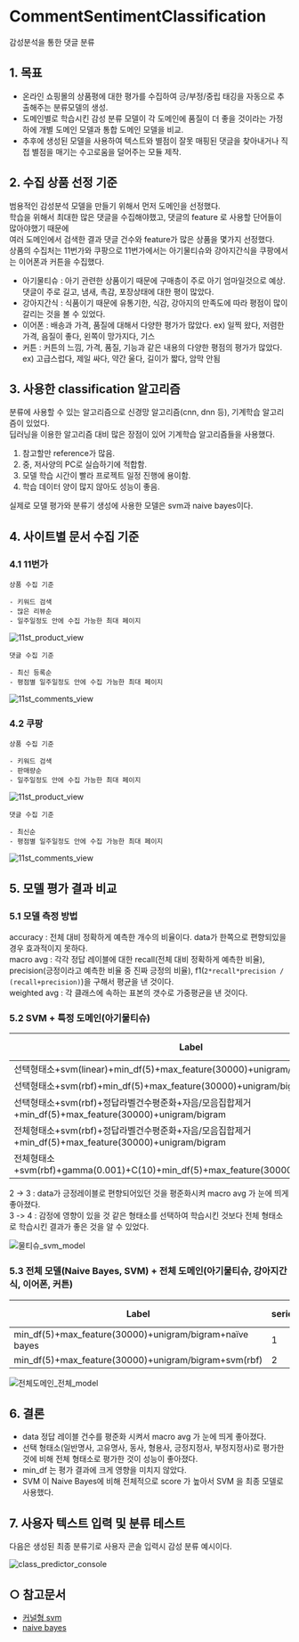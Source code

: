 # CommentSentimentClassification
감성분석을 통한 댓글 분류   

## 1. 목표
+ 온라인 쇼핑몰의 상품평에 대한 평가를 수집하여 긍/부정/중립 태깅을 자동으로 추출해주는 분류모델의 생성.   
+ 도메인별로 학습시킨 감성 분류 모델이 각 도메인에 품질이 더 좋을 것이라는 가정하에 개별 도메인 모델과 통합 도메인 모델을 비교.   
+ 추후에 생성된 모델을 사용하여 텍스트와 별점이 잘못 매핑된 댓글을 찾아내거나 직접 별점을 매기는 수고로움을 덜어주는 모듈 제작.   

## 2. 수집 상품 선정 기준
범용적인 감성분석 모델을 만들기 위해서 먼저 도메인을 선정했다.   
학습을 위해서 최대한 많은 댓글을 수집해야했고, 댓글의 feature 로 사용할 단어들이 많아야했기 때문에   
여러 도메인에서 검색한 결과 댓글 건수와 feature가 많은 상품을 몇가지 선정했다.   
상품의 수집처는 11번가와 쿠팡으로 11번가에서는 아기물티슈와 강아지간식을 쿠팡에서는 이어폰과 커튼을 수집했다.   
+ 아기물티슈 : 아기 관련한 상품이기 때문에 구매층이 주로 아기 엄마일것으로 예상. 댓글이 주로 길고, 냄새, 촉감, 포장상태에 대한 평이 많았다.
+ 강아지간식 : 식품이기 때문에 유통기한, 식감, 강아지의 만족도에 따라 평점이 많이 갈리는 것을 볼 수 있었다.
+ 이어폰 : 배송과 가격, 품질에 대해서 다양한 평가가 많았다. ex) 일찍 왔다, 저렴한 가격, 음질이 좋다, 왼쪽이 망가지다, 기스
+ 커튼 : 커튼의 느낌, 가격, 품질, 기능과 같은 내용의 다양한 평점의 평가가 많았다. ex) 고급스럽다, 제일 싸다, 약간 울다, 길이가 짧다, 암막 안됨

## 3. 사용한 classification 알고리즘
분류에 사용할 수 있는 알고리즘으로 신경망 알고리즘(cnn, dnn 등), 기계학습 알고리즘이 있었다.   
딥러닝을 이용한 알고리즘 대비 많은 장점이 있어 기계학습 알고리즘들을 사용했다.
1. 참고할만 reference가 많음.
2. 중, 저사양의 PC로 실습하기에 적합함.
3. 모델 학습 시간이 빨라 프로젝트 일정 진행에 용이함.
4. 학습 데이터 양이 많지 않아도 성능이 좋음.

실제로 모델 평가와 분류기 생성에 사용한 모델은 svm과 naive bayes이다.   

## 4. 사이트별 문서 수집 기준   
### 4.1 11번가
    상품 수집 기준   
    
    - 키워드 검색
    - 많은 리뷰순
    - 일주일정도 안에 수집 가능한 최대 페이지
![11st_product_view](image/11st_product_view.PNG)

    댓글 수집 기준
    
    - 최신 등록순
    - 평점별 일주일정도 안에 수집 가능한 최대 페이지
![11st_comments_view](image/11st_comments_view.PNG)
### 4.2 쿠팡
    상품 수집 기준
    
    - 키워드 검색
    - 판매량순
    - 일주일정도 안에 수집 가능한 최대 페이지
![11st_product_view](image/coopang_product_view.PNG)

    댓글 수집 기준
    
    - 최신순
    - 평점별 일주일정도 안에 수집 가능한 최대 페이지
![11st_comments_view](image/coopang_comments_view.PNG)

## 5. 모델 평가 결과 비교

### 5.1 모델 측정 방법
accuracy : 전체 대비 정확하게 예측한 개수의 비율이다. data가 한쪽으로 편향되있을 경우 효과적이지 못하다.   
macro avg : 각각 정답 레이블에 대한 recall(전체 대비 정확하게 예측한 비율), precision(긍정이라고 예측한 비율 중 진짜 긍정의 비율), f1(`2*recall*precision / (recall+precision)`)을 구해서 평균을 낸 것이다.   
weighted avg : 각 클래스에 속하는 표본의 갯수로 가중평균을 낸 것이다.

### 5.2 SVM + 특정 도메인(아기물티슈)
| Label        | series        | accuracy  | macro avg | weighted avg |
| ------------ |:-------------:|:---------:|:---------:|-------------:|
| 선택형태소+svm(linear)+min_df(5)+max_feature(30000)+unigram/bigram | 1 | 0.88 | 0.46 | 0.87 |
| 선택형태소+svm(rbf)+min_df(5)+max_feature(30000)+unigram/bigram | 2 |  0.9 | 0.33 | 0.86 |
| 선택형태소+svm(rbf)+정답라벨건수평준화+자음/모음집합제거+min_df(5)+max_feature(30000)+unigram/bigram | 3 | 0.69 | 0.7 | 0.69 |
| 전체형태소+svm(rbf)+정답라벨건수평준화+자음/모음집합제거+min_df(5)+max_feature(30000)+unigram/bigram | 4 | 0.75 | 0.75 | 0.75 |
| 전체형태소+svm(rbf)+gamma(0.001)+C(10)+min_df(5)+max_feature(30000)+unigram/bigram | 5 | 0.8 | 0.67 | 0.78 |
    
2 -> 3 : data가 긍정레이블로 편향되어있던 것을 평준화시켜 macro avg 가 눈에 띄게 좋아졌다.  
3 -> 4 : 감정에 영향이 있을 것 같은 형태소를 선택하여 학습시킨 것보다 전체 형태소로 학습시킨 결과가 좋은 것을 알 수 있었다.
   
   ![물티슈_svm_model](image/SVM.JPG)
    
### 5.3 전체 모델(Naive Bayes, SVM) + 전체 도메인(아기물티슈, 강아지간식, 이어폰, 커튼)
| Label | series | accuracy | macro avg | weighted avg |
| --- | --- | --- | --- | --- |
| min_df(5)+max_feature(30000)+unigram/bigram+naïve bayes | 1 | 0.77 | 0.69 | 0.77 |
| min_df(5)+max_feature(30000)+unigram/bigram+svm(rbf) | 2 | 0.81 | 0.72 | 0.8 |
   
   ![전체도메인_전체_model](image/전체_도메인.JPG)
    
## 6. 결론
+ data 정답 레이블 건수를 평준화 시켜서 macro avg 가 눈에 띄게 좋아졌다.
+ 선택 형태소(일반명사, 고유명사, 동사, 형용사, 긍정지정사, 부정지정사)로 평가한 것에 비해 전체 형태소로 평가한 것이 성능이 좋아졌다.
+ min_df 는 평가 결과에 크게 영향을 미치지 않았다.
+ SVM 이 Naive Bayes에 비해 전체적으로 score 가 높아서 SVM 을 최종 모델로 사용했다.

## 7. 사용자 텍스트 입력 및 분류 테스트   
다음은 생성된 최종 분류기로 사용자 콘솔 입력시 감성 분류 예시이다.   
   
![class_predictor_console](image/class_predictor_console.PNG)

## ○ 참고문서
* [커널형 svm](https://datascienceschool.net/view-notebook/69278a5de79449019ad1f51a614ef87c/)
* [naive bayes](https://datascienceschool.net/view-notebook/c19b48e3c7b048668f2bb0a113bd25f7/)
